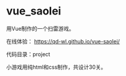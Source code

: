 # vue_saolei

用Vue制作的一个扫雷游戏。

在线体验：
https://qd-wl.github.io/vue-saolei/

代码目录：project

小游戏用纯html和css制作，共设计30关。
